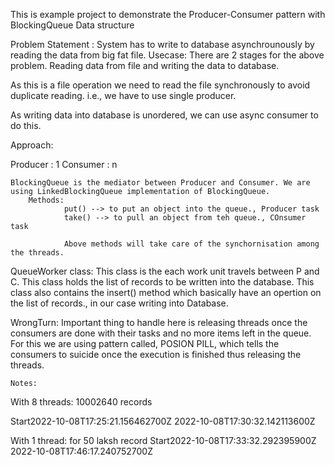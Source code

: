 This is example project to demonstrate the Producer-Consumer pattern with BlockingQueue Data structure

Problem Statement : System has to write to database asynchrounously by reading the data from big fat file. 
Usecase: There are 2 stages for the above problem. Reading data from file and writing the data to database.

As this is a file operation we need to read the file synchronously to avoid duplicate reading. i.e., we have to use single producer.

As writing data into database is unordered, we can use async consumer to do this.

Approach:

Producer : 1
Consumer : n

	BlockingQueue is the mediator between Producer and Consumer. We are using LinkedBlockingQueue implementation of BlockingQueue.
		Methods: 
				put() --> to put an object into the queue., Producer task
				take() --> to pull an object from teh queue., COnsumer task
				
				Above methods will take care of the synchornisation among the threads. 
				
QueueWorker class: This class is the each work unit travels between P and C. This class holds the list of records to be written into the database. This class also contains the insert() method which basically have an opertion on the list of records., in our case writing into Database.

WrongTurn: Important thing to handle here is releasing threads once the consumers are done with their tasks and no more items left in the queue. For this we are using pattern called, POSION PILL, which tells the consumers to suicide once the execution is finished thus releasing the threads.

    Notes:

With 8 threads: 10002640 records

Start2022-10-08T17:25:21.156462700Z
2022-10-08T17:30:32.142113600Z

With 1 thread: for 50 laksh record
Start2022-10-08T17:33:32.292395900Z
2022-10-08T17:46:17.240752700Z
